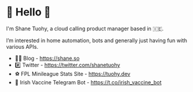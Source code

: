 # 👋 Hello 👋

I'm Shane Tuohy, a cloud calling product manager based in 🇮🇪. 

I’m interested in home automation, bots and generally just having fun with various APIs.


- 👨‍💻 Blog - https://shane.so
- #️⃣ Twitter - https://twitter.com/shanetuohy
- ⚽ FPL Minileague Stats Site - https://tuohy.dev
- 🤖 Irish Vaccine Telegram Bot - https://t.co/irish_vaccine_bot



<!---
shanetuohy/shanetuohy is a ✨ special ✨ repository because its `README.md` (this file) appears on your GitHub profile.
You can click the Preview link to take a look at your changes.
--->
